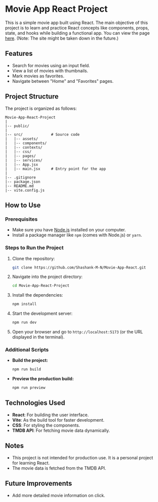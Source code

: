 # Movie App React Project
This is a simple movie app built using React. The main objective of this project is to learn and practice React concepts like components, props, state, and hooks while building a functional app. You can view the page [here](https://shashank-m-n.github.io/). (Note: The site might be taken down in the future.)

## Features
- Search for movies using an input field.
- View a list of movies with thumbnails.
- Mark movies as favorites.
- Navigate between "Home" and "Favorites" pages.

## Project Structure
The project is organized as follows:

```
Movie-App-React-Project
|
|-- public/          
|
|-- src/             # Source code
|   |-- assets/      
|   |-- components/  
|   |-- contexts/    
|   |-- css/         
|   |-- pages/       
|   |-- services/    
|   |-- App.jsx      
|   |-- main.jsx     # Entry point for the app
|
|-- .gitignore       
|-- package.json     
|-- README.md        
|-- vite.config.js   
```

## How to Use

### Prerequisites
- Make sure you have [Node.js](https://nodejs.org/) installed on your computer.
- Install a package manager like `npm` (comes with Node.js) or `yarn`.

### Steps to Run the Project
1. Clone the repository:
   ```bash
   git clone https://github.com/Shashank-M-N/Movie-App-React.git
   ```
2. Navigate into the project directory:
   ```bash
   cd Movie-App-React-Project
   ```
3. Install the dependencies:
   ```bash
   npm install
   ```
4. Start the development server:
   ```bash
   npm run dev
   ```
5. Open your browser and go to `http://localhost:5173` (or the URL displayed in the terminal).

### Additional Scripts
- **Build the project:**
  ```bash
  npm run build
  ```
- **Preview the production build:**
  ```bash
  npm run preview
  ```

## Technologies Used
- **React**: For building the user interface.
- **Vite**: As the build tool for faster development.
- **CSS**: For styling the components.
- **TMDB API**: For fetching movie data dynamically.

## Notes
- This project is not intended for production use. It is a personal project for learning React.
- The movie data is fetched from the TMDB API.

## Future Improvements
- Add more detailed movie information on click.
